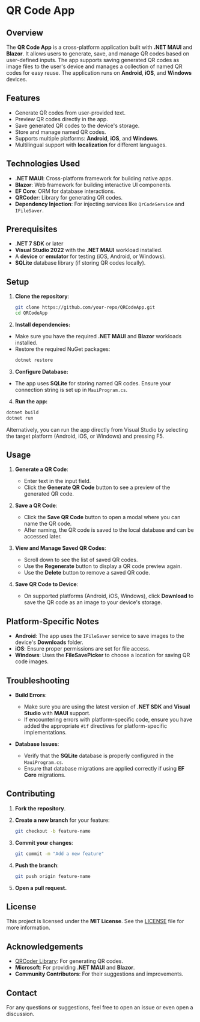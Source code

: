 # QR Code App

## Overview

The **QR Code App** is a cross-platform application built with **.NET MAUI** and **Blazor**. It allows users to generate, save, and manage QR codes based on user-defined inputs. The app supports saving generated QR codes as image files to the user's device and manages a collection of named QR codes for easy reuse. The application runs on **Android**, **iOS**, and **Windows** devices.

## Features

- Generate QR codes from user-provided text.
- Preview QR codes directly in the app.
- Save generated QR codes to the device's storage.
- Store and manage named QR codes.
- Supports multiple platforms: **Android**, **iOS**, and **Windows**.
- Multilingual support with **localization** for different languages.

## Technologies Used

- **.NET MAUI**: Cross-platform framework for building native apps.
- **Blazor**: Web framework for building interactive UI components.
- **EF Core**: ORM for database interactions.
- **QRCoder**: Library for generating QR codes.
- **Dependency Injection**: For injecting services like `QrCodeService` and `IFileSaver`.

## Prerequisites

- **.NET 7 SDK** or later
- **Visual Studio 2022** with the **.NET MAUI** workload installed.
- A **device** or **emulator** for testing (iOS, Android, or Windows).
- **SQLite** database library (if storing QR codes locally).

## Setup

1. **Clone the repository**:

   ```bash
   git clone https://github.com/your-repo/QRCodeApp.git
   cd QRCodeApp
   ```
2. **Install dependencies:**
- Make sure you have the required **.NET MAUI** and **Blazor** workloads installed.
- Restore the required NuGet packages:
  ```bash
  dotnet restore
  ```
3. **Configure Database:**
- The app uses **SQLite** for storing named QR codes. Ensure your connection string is set up in `MauiProgram.cs`.
4. **Run the app:**
  ```bash
  dotnet build
  dotnet run
  ```
  Alternatively, you can run the app directly from Visual Studio by selecting the target platform (Android, iOS, or Windows) and pressing F5.
## Usage

1. **Generate a QR Code**:
   - Enter text in the input field.
   - Click the **Generate QR Code** button to see a preview of the generated QR code.

2. **Save a QR Code**:
   - Click the **Save QR Code** button to open a modal where you can name the QR code.
   - After naming, the QR code is saved to the local database and can be accessed later.

3. **View and Manage Saved QR Codes**:
   - Scroll down to see the list of saved QR codes.
   - Use the **Regenerate** button to display a QR code preview again.
   - Use the **Delete** button to remove a saved QR code.

4. **Save QR Code to Device**:
   - On supported platforms (Android, iOS, Windows), click **Download** to save the QR code as an image to your device's storage.

## Platform-Specific Notes

- **Android**: The app uses the `IFileSaver` service to save images to the device's **Downloads** folder.
- **iOS**: Ensure proper permissions are set for file access.
- **Windows**: Uses the **FileSavePicker** to choose a location for saving QR code images.

## Troubleshooting

- **Build Errors**:
  - Make sure you are using the latest version of **.NET SDK** and **Visual Studio** with **MAUI** support.
  - If encountering errors with platform-specific code, ensure you have added the appropriate `#if` directives for platform-specific implementations.

- **Database Issues**:
  - Verify that the **SQLite** database is properly configured in the `MauiProgram.cs`.
  - Ensure that database migrations are applied correctly if using **EF Core** migrations.

## Contributing

1. **Fork the repository**.
2. **Create a new branch** for your feature:

   ```bash
   git checkout -b feature-name
   ```
3. **Commit your changes**:
   ```bash
   git commit -m "Add a new feature"
   ```
4. **Push the branch**:
   ```bash
   git push origin feature-name
   ```
5. **Open a pull request.**

## License

This project is licensed under the **MIT License**. See the [LICENSE](LICENSE) file for more information.

## Acknowledgements

- [QRCoder Library](https://github.com/codebude/QRCoder): For generating QR codes.
- **Microsoft**: For providing **.NET MAUI** and **Blazor**.
- **Community Contributors**: For their suggestions and improvements.

## Contact

For any questions or suggestions, feel free to open an issue or even open a discussion.
